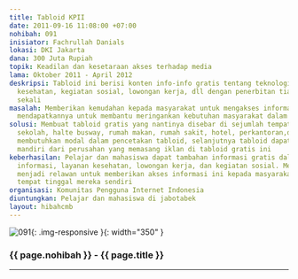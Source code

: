 ```yaml
---
title: Tabloid KPII
date: 2011-09-16 11:08:00 +07:00
nohibah: 091
inisiator: Fachrullah Danials
lokasi: DKI Jakarta
dana: 300 Juta Rupiah
topik: Keadilan dan kesetaraan akses terhadap media
lama: Oktober 2011 - April 2012
deskripsi: Tabloid ini berisi konten info-info gratis tentang teknologi informasi,
  kesehatan, kegiatan sosial, lowongan kerja, dll dengan penerbitan tiap seminggu
  sekali
masalah: Memberikan kemudahan kepada masyarakat untuk mengakses informasi gratis dan
  mendapatkannya untuk membantu meringankan kebutuhan masyarakat dalam kehidupan kesehariannya
solusi: Membuat tabloid gratis yang nantinya disebar di sejumlah tempat umum, seperti
  sekolah, halte busway, rumah makan, rumah sakit, hotel, perkantoran,dll. Untuk awalnya
  membutuhkan modal dalam pencetakan tabloid, selanjutnya tabloid dapat terbit secara
  mandiri dari perusahan yang memasang iklan di tabloid gratis ini
keberhasilan: Pelajar dan mahasiswa dapat tambahan informasi gratis dalam bidang teknologi
  informasi, layanan kesehatan, lowongan kerja, dan kegiatan sosial. Mereka juga dapat
  menjadi relawan untuk memberikan akses informasi ini kepada masyarakat di lingkungan
  tempat tinggal mereka sendiri
organisasi: Komunitas Pengguna Internet Indonesia
diuntungkan: Pelajar dan mahasiswa di jabotabek
layout: hibahcmb
---
```


![091](/static/img/hibahcmb/091.png){: .img-responsive }{: width="350" }

### {{ page.nohibah }} - {{ page.title }}

---

